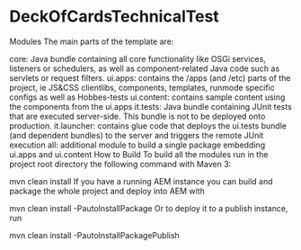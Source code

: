 # DeckOfCardsTechnicalTest
Modules
The main parts of the template are:

core: Java bundle containing all core functionality like OSGi services, listeners or schedulers, as well as component-related Java code such as servlets or request filters.
ui.apps: contains the /apps (and /etc) parts of the project, ie JS&CSS clientlibs, components, templates, runmode specific configs as well as Hobbes-tests
ui.content: contains sample content using the components from the ui.apps
it.tests: Java bundle containing JUnit tests that are executed server-side. This bundle is not to be deployed onto production.
it.launcher: contains glue code that deploys the ui.tests bundle (and dependent bundles) to the server and triggers the remote JUnit execution
all: additional module to build a single package embedding ui.apps and ui.content
How to Build
To build all the modules run in the project root directory the following command with Maven 3:

mvn clean install
If you have a running AEM instance you can build and package the whole project and deploy into AEM with

mvn clean install -PautoInstallPackage
Or to deploy it to a publish instance, run

mvn clean install -PautoInstallPackagePublish